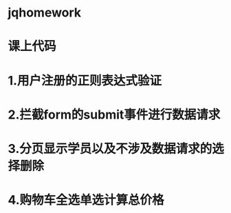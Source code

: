 # jqhomework

# 课上代码

# 1.用户注册的正则表达式验证

# 2.拦截form的submit事件进行数据请求

# 3.分页显示学员以及不涉及数据请求的选择删除

# 4.购物车全选单选计算总价格